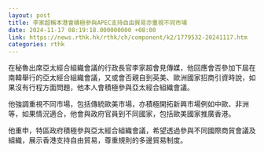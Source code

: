 ```yaml
---
layout: post
title: 李家超稱本港會積極參與APEC支持自由貿易亦重視不同市場
date: 2024-11-17 08:19:18.000000000 +08:00
link: https://news.rthk.hk/rthk/ch/component/k2/1779532-20241117.htm
categories: rthk
---
```


在秘魯出席亞太經合組織會議的行政長官李家超會見傳媒，他回應會否參加下屆在南韓舉行的亞太經合組織會議，又或會否親自到英美、歐洲國家招商引資時說，如果沒有行程方面問題，他本人會積極參與亞太經合組織會議。

他強調重視不同市場，包括傳統歐美市場，亦積極開拓新興市場例如中歐、非洲等，如果情況適合，他會與政府官員到不同國家，包括歐美國家推廣香港。

他重申，特區政府積極參與亞太經合組織會議，希望透過參與不同國際商貿會議及組織，展示香港支持自由貿易，尊重規則的多邊貿易制度。
